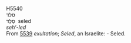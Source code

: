 <body>
  <p>H5540<br>  סלד  <br> סֶלֶד  ‎  seled  <br><i>seh‘-led </i><br>From <a href="h5539.htm">5539</a>  <i>exultation</i>; <i>Seled</i>, an Israelite: - Seled.<br></p>
 </body>